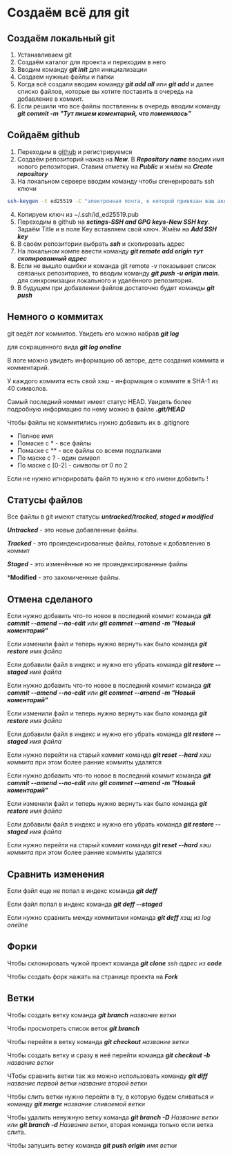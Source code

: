 # Создаём всё для git

## Создаём локальный git

1. Устанавливаем git
2. Создаём каталог для проекта и переходим в него
3. Вводим команду ***git init*** для инициализации
4. Создаем нужные файлы и папки
5. Когда всё создали вводим команду ***git add all*** или ***git add*** и далее списко файлов, которые вы хотите поставить в очередь на добавление в коммит.
6. Если решили что все файлы поствленны в очередь вводим команду ***git commit -m "Тут пишем коментарий, что поменялось"***

## Сойдаём github

1. Переходим в [github](https://github.com) и регистрируемся
2. Создаём репозиторий нажав на ***New***. В ***Repository name*** вводим имя нового репозитория. Ставим отметку на ***Public*** и жмём на ***Create repository*** 
3. На локальном сервере вводим команду  чтобы сгенерировать ssh ключи
 
```bash
ssh-keygen -t ed25519 -C "электронная почта, к которой привязан ваш аккаунт на GitHub"
```
4. Копируем ключ из ~/.ssh/id_ed25519.pub 
5. Переходим в github на ***setings-SSH and GPG keys-New SSH key***. Задаём Title и в поле Key вставляем свой ключ. Жмём на ***Add SSH key***
6. В своём репозитории выбрать ***ssh*** и скопировать адрес
7. На локальном компе ввести команду  ***git remote add origin *тут скопированный адрес****
8. Если не вышло ошибки и команда git remote -v показывает список связаных репозиториев, то вводим команду ***git push -u origin main***. для синхронизации локального и удалённого репозитория.
9. В будущем при добавлении файлов достаточно будет команды ***git push***

## Немного о коммитах

git ведёт лог коммитов. Увидеть его можно набрав ***git log***

для сокращенного вида ***git log oneline***

В логе можно увидеть информацию об авторе, дете создания коммита и комментарий.

У каждого коммита есть свой хэш - информация о коммите в SHA-1 из 40 символов.

Самый последний коммит имеет статус HEAD. Увидеть более подробную информацию по нему можно в файле ***.git/HEAD***

Чтобы файлы не коммитились нужно добавить их в .gitignore

- Полное имя
- Помаске с * - все файлы
- Помаске с ** - все файлы со всеми подпапками
- По маске с ? - один символ
- По маске с [0-2] - символы от 0 по 2

Если не нужно игнорировать файл то нужно к его имени добавить !

## Статусы файлов

Все файлы в git имеют статусы ***untracked/tracked, staged и modified***

***Untracked*** - это новые добавленные файлы.

***Tracked*** - это проиндексированные файлы, готовые к добавлению в коммит

***Staged*** - это изменённые но не проиндексированные файлы 

***Modified** - это закомиченные файлы.

## Отмена сделаного

Если нужно добавить что-то новое в последний коммит команда ***git commit --amend --no-edit*** или ***git commet --amend -m "Новый коментарий"***

Если изменили файл и теперь нужно вернуть как было команда ***git restore*** *имя файла*

Если добавили файл в индекс и нужно его убрать команда ***git restore --staged*** *имя файла*

Если нужно добавить что-то новое в последний коммит команда ***git commit --amend --no-edit*** или ***git commet --amend -m "Новый коментарий"***

Если изменили файл и теперь нужно вернуть как было команда ***git restore*** *имя файла*

Если добавили файл в индекс и нужно его убрать команда ***git restore --staged*** *имя файла*

Если нужно перейти на старый коммит команда ***git reset --hard*** *хэш коммита* при этом более ранние коммиты удалятся

Если нужно добавить что-то новое в последний коммит команда ***git commit --amend --no-edit*** или ***git commet --amend -m "Новый коментарий"***

Если изменили файл и теперь нужно вернуть как было команда ***git restore*** *имя файла*

Если добавили файл в индекс и нужно его убрать команда ***git restore --staged*** *имя файла*

Если нужно перейти на старый коммит команда ***git reset --hard*** *хэш коммита* при этом более ранние коммиты удалятся

## Сравнить изменения

Если файл еще не попал в индекс команда ***git deff***

Если файл попал в индекс команда ***git deff --staged***

Если нужно сравнить между коммитами команда ***git deff*** *хэщ из log oneline* 

## Форки

Чтобы склонировать чужой проект команда ***git clone*** *ssh адрес из* ***code***

Чтобы создать форк нажать на странице проекта на ***Fork***

## Ветки

Чтобы создать ветку команда ***git branch*** *название ветки*

Чтобы просмотреть список веток ***git branch*** 

Чтобы перейти в ветку команда ***git checkout*** *название ветки*

Чтобы создать ветку и сразу в неё перейти команда ***git checkout -b*** *название ветки*

ЧТобы сравнить ветки так же можно использовать команду ***git diff*** *название первой ветки название второй ветки*

Чтобы слить ветки нужно перейти в ту, в которую будем сливаться и команду ***git merge*** *название сливаемой ветки* 

Чтобы удалить ненужную ветку команда ***git branch -D*** *Название ветки* или ***git branch -d*** *Название ветки*, вторая команда только если ветка слита. 

Чтобы запушить ветку команда ***git push origin*** *имя ветки*
